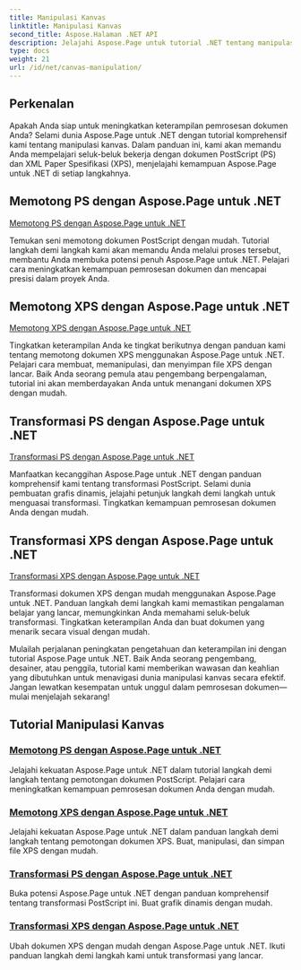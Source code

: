```yaml
---
title: Manipulasi Kanvas
linktitle: Manipulasi Kanvas
second_title: Aspose.Halaman .NET API
description: Jelajahi Aspose.Page untuk tutorial .NET tentang manipulasi kanvas. Memotong dan mengubah dokumen PS dan XPS menjadi mudah. Tingkatkan keterampilan pemrosesan dokumen Anda.
type: docs
weight: 21
url: /id/net/canvas-manipulation/
---
```


## Perkenalan

Apakah Anda siap untuk meningkatkan keterampilan pemrosesan dokumen Anda? Selami dunia Aspose.Page untuk .NET dengan tutorial komprehensif kami tentang manipulasi kanvas. Dalam panduan ini, kami akan memandu Anda mempelajari seluk-beluk bekerja dengan dokumen PostScript (PS) dan XML Paper Spesifikasi (XPS), menjelajahi kemampuan Aspose.Page untuk .NET di setiap langkahnya.

## Memotong PS dengan Aspose.Page untuk .NET
[Memotong PS dengan Aspose.Page untuk .NET](./clippingps/)

Temukan seni memotong dokumen PostScript dengan mudah. Tutorial langkah demi langkah kami akan memandu Anda melalui proses tersebut, membantu Anda membuka potensi penuh Aspose.Page untuk .NET. Pelajari cara meningkatkan kemampuan pemrosesan dokumen dan mencapai presisi dalam proyek Anda.

## Memotong XPS dengan Aspose.Page untuk .NET
[Memotong XPS dengan Aspose.Page untuk .NET](./clippingxps/)

Tingkatkan keterampilan Anda ke tingkat berikutnya dengan panduan kami tentang memotong dokumen XPS menggunakan Aspose.Page untuk .NET. Pelajari cara membuat, memanipulasi, dan menyimpan file XPS dengan lancar. Baik Anda seorang pemula atau pengembang berpengalaman, tutorial ini akan memberdayakan Anda untuk menangani dokumen XPS dengan mudah.

## Transformasi PS dengan Aspose.Page untuk .NET
[Transformasi PS dengan Aspose.Page untuk .NET](./transformationsps/)

Manfaatkan kecanggihan Aspose.Page untuk .NET dengan panduan komprehensif kami tentang transformasi PostScript. Selami dunia pembuatan grafis dinamis, jelajahi petunjuk langkah demi langkah untuk menguasai transformasi. Tingkatkan kemampuan pemrosesan dokumen Anda dengan mudah.

## Transformasi XPS dengan Aspose.Page untuk .NET
[Transformasi XPS dengan Aspose.Page untuk .NET](./transformationsxps/)

Transformasi dokumen XPS dengan mudah menggunakan Aspose.Page untuk .NET. Panduan langkah demi langkah kami memastikan pengalaman belajar yang lancar, memungkinkan Anda memahami seluk-beluk transformasi. Tingkatkan keterampilan Anda dan buat dokumen yang menarik secara visual dengan mudah.

Mulailah perjalanan peningkatan pengetahuan dan keterampilan ini dengan tutorial Aspose.Page untuk .NET. Baik Anda seorang pengembang, desainer, atau penggila, tutorial kami memberikan wawasan dan keahlian yang dibutuhkan untuk menavigasi dunia manipulasi kanvas secara efektif. Jangan lewatkan kesempatan untuk unggul dalam pemrosesan dokumen—mulai menjelajah sekarang!
## Tutorial Manipulasi Kanvas
### [Memotong PS dengan Aspose.Page untuk .NET](./clippingps/)
Jelajahi kekuatan Aspose.Page untuk .NET dalam tutorial langkah demi langkah tentang pemotongan dokumen PostScript. Pelajari cara meningkatkan kemampuan pemrosesan dokumen Anda dengan mudah.
### [Memotong XPS dengan Aspose.Page untuk .NET](./clippingxps/)
Jelajahi kekuatan Aspose.Page untuk .NET dalam panduan langkah demi langkah tentang pemotongan dokumen XPS. Buat, manipulasi, dan simpan file XPS dengan mudah.
### [Transformasi PS dengan Aspose.Page untuk .NET](./transformationsps/)
Buka potensi Aspose.Page untuk .NET dengan panduan komprehensif tentang transformasi PostScript ini. Buat grafik dinamis dengan mudah.
### [Transformasi XPS dengan Aspose.Page untuk .NET](./transformationsxps/)
Ubah dokumen XPS dengan mudah dengan Aspose.Page untuk .NET. Ikuti panduan langkah demi langkah kami untuk transformasi yang lancar.